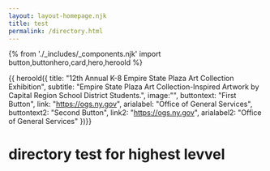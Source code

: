 ```yaml
---
layout: layout-homepage.njk
title: test
permalink: /directory.html
---
```

{% from './_includes/_components.njk' import button,buttonhero,card,hero,heroold %} 


{{ heroold({ 
    title: "12th Annual K-8 Empire State Plaza Art Collection Exhibition",
    subtitle: "Empire State Plaza Art Collection-Inspired Artwork by Capital Region School District Students.",
    image:"",
    buttontext: "First Button",
    link: "https://ogs.ny.gov",
    arialabel: "Office of General Services",
    buttontext2: "Second Button",
    link2: "https://ogs.ny.gov",
    arialabel2: "Office of General Services"
})}}

# directory test for highest levvel